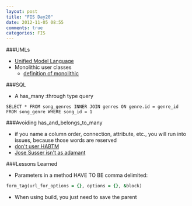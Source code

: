```yaml
---
layout: post
title: "FIS Day20"
date: 2012-11-05 08:55
comments: true
categories: FIS
---
```


###UMLs
- [Unified Model Language](http://en.wikipedia.org/wiki/Unified_Modeling_Language)
- Monolithic user classes
  - [definition of monolithic](http://stackoverflow.com/questions/3179396/what-does-monolithic-mean)


###SQL
  - A has_many :through type query
```
SELECT * FROM song_genres INNER JOIN genres ON genre.id = genre_id FROM song_genre WHERE song_id = 1
```

###Avoiding has_and_belongs_to_many
  - if you name a column order, connection, attribute, etc., you will run into issues, because those words are reserved
  - [don't user HABTM](http://archive.culann.com/2008/03/the-evil-unnecessary-has_and_belongs_to_many)
  - [Jose Susser isn't as adamant](http://blog.hasmanythrough.com/2006/4/20/many-to-many-dance-off)
 

###Lessons Learned
  - Parameters in a method HAVE TO BE comma delimited:
```ruby
form_tag(url_for_options = {}, options = {}, &block)
```

  - When using build, you just need to save the parent
  